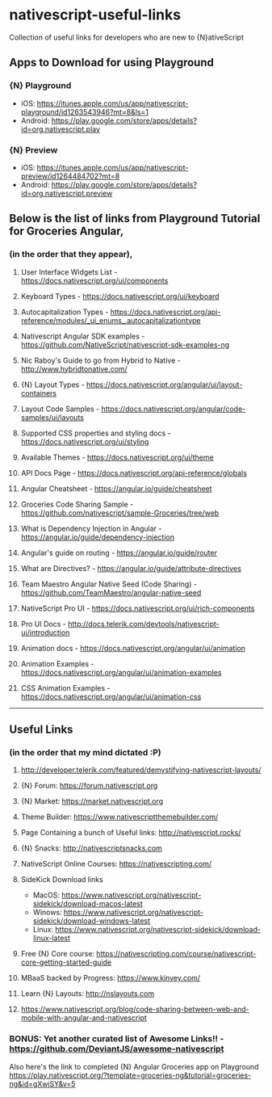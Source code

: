 # nativescript-useful-links
Collection of useful links for developers who are new to {N}ativeScript

## Apps to Download for using Playground
### {N} Playground
   - iOS: https://itunes.apple.com/us/app/nativescript-playground/id1263543946?mt=8&ls=1
   - Android: https://play.google.com/store/apps/details?id=org.nativescript.play

### {N} Preview
   - iOS: https://itunes.apple.com/us/app/nativescript-preview/id1264484702?mt=8
   - Android: https://play.google.com/store/apps/details?id=org.nativescript.preview

## Below is the list of links from Playground Tutorial for Groceries Angular,
### (in the order that they appear),

1. User Interface Widgets List - https://docs.nativescript.org/ui/components

2. Keyboard Types - https://docs.nativescript.org/ui/keyboard

3. Autocapitalization Types - https://docs.nativescript.org/api-reference/modules/_ui_enums_.autocapitalizationtype

4. Nativescript Angular SDK examples - https://github.com/NativeScript/nativescript-sdk-examples-ng

5. Nic Raboy's Guide to go from Hybrid to Native - http://www.hybridtonative.com/

6. {N} Layout Types - https://docs.nativescript.org/angular/ui/layout-containers

7. Layout Code Samples - https://docs.nativescript.org/angular/code-samples/ui/layouts

8. Supported CSS properties and styling docs - https://docs.nativescript.org/ui/styling

9. Available Themes - https://docs.nativescript.org/ui/theme

10. API Docs Page - https://docs.nativescript.org/api-reference/globals

11. Angular Cheatsheet - https://angular.io/guide/cheatsheet

12. Groceries Code Sharing Sample - https://github.com/nativescript/sample-Groceries/tree/web

13. What is Dependency Injection in Angular - https://angular.io/guide/dependency-injection

14. Angular's guide on routing - https://angular.io/guide/router

15. What are Directives? - https://angular.io/guide/attribute-directives

16. Team Maestro Angular Native Seed (Code Sharing) - https://github.com/TeamMaestro/angular-native-seed

17. NativeScript Pro UI - https://docs.nativescript.org/ui/rich-components

18. Pro UI Docs - http://docs.telerik.com/devtools/nativescript-ui/introduction

20. Animation docs - https://docs.nativescript.org/angular/ui/animation

21. Animation Examples - https://docs.nativescript.org/angular/ui/animation-examples

22. CSS Animation Examples - https://docs.nativescript.org/angular/ui/animation-css

************

## Useful Links
### (in the order that my mind dictated :P)

1. http://developer.telerik.com/featured/demystifying-nativescript-layouts/

2. {N} Forum: https://forum.nativescript.org

3. {N} Market: https://market.nativescript.org

4. Theme Builder: https://www.nativescriptthemebuilder.com/

5. Page Containing a bunch of Useful links: http://nativescript.rocks/

6. {N} Snacks: http://nativescriptsnacks.com

7. NativeScript Online Courses: https://nativescripting.com/

8. SideKick Download links
    - MacOS: https://www.nativescript.org/nativescript-sidekick/download-macos-latest
    - Winows: https://www.nativescript.org/nativescript-sidekick/download-windows-latest
    - Linux: https://www.nativescript.org/nativescript-sidekick/download-linux-latest

9. Free {N} Core course: https://nativescripting.com/course/nativescript-core-getting-started-guide

10. MBaaS backed by Progress: https://www.kinvey.com/

11. Learn {N} Layouts: http://nslayouts.com

12. https://www.nativescript.org/blog/code-sharing-between-web-and-mobile-with-angular-and-nativescript

### BONUS: Yet another curated list of Awesome Links!! - https://github.com/DeviantJS/awesome-nativescript

Also here's the link to completed {N} Angular Groceries app on Playground
https://play.nativescript.org/?template=groceries-ng&tutorial=groceries-ng&id=gXwjSY&v=5

